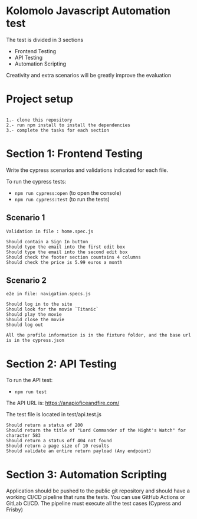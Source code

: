 # Kolomolo Javascript Automation test

The test is divided in 3 sections

- Frontend Testing
- API Testing
- Automation Scripting

Creativity and extra scenarios will be greatly improve the evaluation

# Project setup

```

1.- clone this repository
2.- run npm install to install the dependencies
3.- complete the tasks for each section

```

# Section 1: Frontend Testing

Write the cypress scenarios and validations indicated for each file.

To run the cypress tests:

- `npm run cypress:open` (to open the console)
- `npm run cypress:test` (to run the tests)

## Scenario 1

```
Validation in file : home.spec.js

Should contain a Sign In button
Should type the email into the first edit box
Should type the email into the second edit box
Should check the footer section countains 4 columns
Should check the price is 5.99 euros a month

```

## Scenario 2

```
e2e in file: navigation.specs.js

Should log in to the site
Should look for the movie `Titanic`
Should play the movie
Should close the movie
Should log out

```

`All the profile information is in the fixture folder, and the base url is in the cypress.json`

# Section 2: API Testing

To run the API test:

- `npm run test`

The API URL is: https://anapioficeandfire.com/

The test file is located in test/api.test.js

```
Should return a status of 200
Should return the title of "Lord Commander of the Night's Watch" for character 583
Should return a status off 404 not found
Should return a page size of 10 results
Should validate an entire return payload (Any endpoint)

```

# Section 3: Automation Scripting

Application should be pushed to the public git repository and should have a working CI/CD pipeline that runs the tests. You can use GitHub Actions or GitLab CI/CD. The pipeline must execute all the test cases (Cypress and Frisby)
